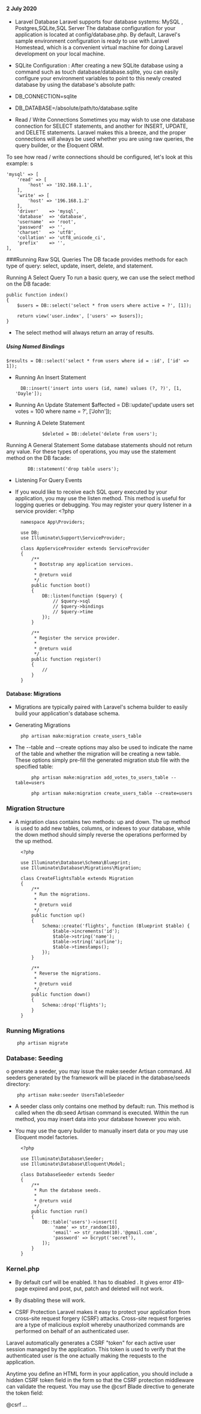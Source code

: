 #### 2 July 2020
* Laravel Database
Laravel supports four database systems: MySQL , Postgres,SQLite,SQL Server
The database configuration for your application is located at config/database.php. 
By default, Laravel's sample environment configuration is ready to use with Laravel Homestead, which is a convenient virtual machine for doing Laravel development on your local machine.
* SQLite Configuration : After creating a new SQLite database using a command such as touch database/database.sqlite, you can easily configure your environment variables to point to this newly created database by using the database's absolute path:

* DB_CONNECTION=sqlite
* DB_DATABASE=/absolute/path/to/database.sqlite
* Read / Write Connections
Sometimes you may wish to use one database connection for SELECT statements, and another for INSERT, UPDATE, and DELETE statements. Laravel makes this a breeze, and the proper connections will always be used whether you are using raw queries, the query builder, or the Eloquent ORM.

To see how read / write connections should be configured, let's look at this example:
s

    'mysql' => [
        'read' => [
            'host' => '192.168.1.1',
        ],
        'write' => [
            'host' => '196.168.1.2'
        ],
        'driver'    => 'mysql',
        'database'  => 'database',
        'username'  => 'root',
        'password'  => '',
        'charset'   => 'utf8',
        'collation' => 'utf8_unicode_ci',
        'prefix'    => '',
    ],

###Running Raw SQL Queries
The DB facade provides methods for each type of query: select, update, insert, delete, and statement.

Running A Select Query
To run a basic query, we can use the select method on the DB facade:


    public function index()
    {
        $users = DB::select('select * from users where active = ?', [1]);

        return view('user.index', ['users' => $users]);
    }


* The select method will always return an array of results.

##### Using Named Bindings
    $results = DB::select('select * from users where id = :id', ['id' => 1]);
    
* Running An Insert Statement   

        DB::insert('insert into users (id, name) values (?, ?)', [1, 'Dayle']);
* Running An Update Statement 
            $affected = DB::update('update users set votes = 100 where name = ?', ['John']);
* Running A Delete Statement

                $deleted = DB::delete('delete from users');
Running A General Statement
Some database statements should not return any value. For these types of operations, you may use the statement method on the DB facade:

            DB::statement('drop table users');     
* Listening For Query Events
* If you would like to receive each SQL query executed by your application, you may use the listen method. This method is useful for logging queries or debugging. You may register your query listener in a service provider:
        <?php
        
        namespace App\Providers;
        
        use DB;
        use Illuminate\Support\ServiceProvider;
        
        class AppServiceProvider extends ServiceProvider
        {
            /**
             * Bootstrap any application services.
             *
             * @return void
             */
            public function boot()
            {
                DB::listen(function ($query) {
                    // $query->sql
                    // $query->bindings
                    // $query->time
                });
            }
        
            /**
             * Register the service provider.
             *
             * @return void
             */
            public function register()
            {
                //
            }
        }
#### Database: Migrations

* Migrations are typically paired with Laravel's schema builder to easily build your application's database schema.
* Generating Migrations
 
        php artisan make:migration create_users_table
        
* The --table and --create options may also be used to indicate the name of the table and whether the migration will be creating a new table. These options simply pre-fill the generated migration stub file with the specified table:

            php artisan make:migration add_votes_to_users_table --table=users

            php artisan make:migration create_users_table --create=users
### Migration Structure
* A migration class contains two methods: up and down. The up method is used to add new tables, columns, or indexes to your database, while the down method should simply reverse the operations performed by the up method.

        <?php
        
        use Illuminate\Database\Schema\Blueprint;
        use Illuminate\Database\Migrations\Migration;
        
        class CreateFlightsTable extends Migration
        {
            /**
             * Run the migrations.
             *
             * @return void
             */
            public function up()
            {
                Schema::create('flights', function (Blueprint $table) {
                    $table->increments('id');
                    $table->string('name');
                    $table->string('airline');
                    $table->timestamps();
                });
            }
        
            /**
             * Reverse the migrations.
             *
             * @return void
             */
            public function down()
            {
                Schema::drop('flights');
            }
        }  
        
###  Running Migrations    
        php artisan migrate
### Database: Seeding
o generate a seeder, you may issue the make:seeder Artisan command. All seeders generated by the framework will be placed in the database/seeds directory:

        php artisan make:seeder UsersTableSeeder
* A seeder class only contains one method by default: run. This method is called when the db:seed Artisan command is executed. Within the run method, you may insert data into your database however you wish. 
* You may use the query builder to manually insert data or you may use Eloquent model factories.

        <?php
        
        use Illuminate\Database\Seeder;
        use Illuminate\Database\Eloquent\Model;
        
        class DatabaseSeeder extends Seeder
        {
            /**
             * Run the database seeds.
             *
             * @return void
             */
            public function run()
            {
                DB::table('users')->insert([
                    'name' => str_random(10),
                    'email' => str_random(10).'@gmail.com',
                    'password' => bcrypt('secret'),
                ]);
            }
        }
 
 ### Kernel.php
  
  - By default csrf will be enabled. It has to disabled . It gives error 419-page expired and post,
  put, patch and deleted will not work.
  
  - By disabling these will work.
  
  - CSRF Protection
  Laravel makes it easy to protect your application from cross-site request forgery (CSRF) attacks. Cross-site request forgeries are a type of malicious exploit whereby unauthorized commands are performed on behalf of an authenticated user.
  
  Laravel automatically generates a CSRF "token" for each active user session managed by the application. This token is used to verify that the authenticated user is the one actually making the requests to the application.
  
  Anytime you define an HTML form in your application, you should include a hidden CSRF token field in the form so that the CSRF protection middleware can validate the request. You may use the @csrf Blade directive to generate the token field:
  
  <form method="POST" action="/profile">
      @csrf
      ...
  </form>
 
